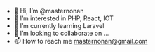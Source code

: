 - 👋 Hi, I’m @masternonan
- 👀 I’m interested in PHP, React, IOT
- 🌱 I’m currently learning Laravel
- 💞️ I’m looking to collaborate on ...
- 📫 How to reach me masternonan@gmail.com

<!---
masternonan/masternonan is a ✨ special ✨ repository because its `README.md` (this file) appears on your GitHub profile.
You can click the Preview link to take a look at your changes.
--->

